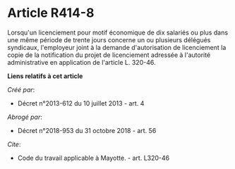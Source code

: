 # Article R414-8

Lorsqu'un licenciement pour motif économique de dix salariés ou plus dans une même période de trente jours concerne un ou
plusieurs délégués syndicaux, l'employeur joint à la demande d'autorisation de licenciement la copie de la notification du
projet de licenciement adressée à l'autorité administrative en application de l'article L. 320-46.

**Liens relatifs à cet article**

_Créé par_:

  - Décret n°2013-612 du 10 juillet 2013 - art. 4

_Abrogé par_:

  - Décret n°2018-953 du 31 octobre 2018 - art. 56

_Cite_:

  - Code du travail applicable à Mayotte. - art. L320-46

